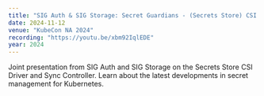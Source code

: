 ```yaml
---
title: "SIG Auth & SIG Storage: Secret Guardians - (Secrets Store) CSI Driver and Sync Controller"
date: 2024-11-12
venue: "KubeCon NA 2024"
recording: "https://youtu.be/xbm92IqlEDE"
year: 2024
---
```


Joint presentation from SIG Auth and SIG Storage on the Secrets Store CSI Driver and Sync Controller. Learn about the latest developments in secret management for Kubernetes.
